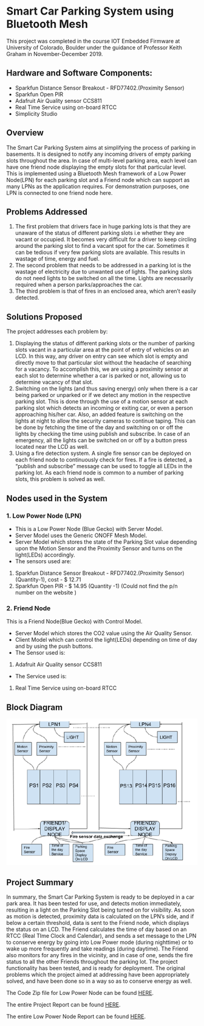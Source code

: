 # Smart Car Parking System using Bluetooth Mesh
This project was completed in the course IOT Embedded Firmware at University of Colorado, Boulder under the guidance of Professor Keith Graham in November-December 2019.

## Hardware and Software Components:
- Sparkfun Distance Sensor Breakout - RFD77402.(Proximity Sensor)
- Sparkfun Open PIR
- Adafruit Air Quality sensor CCS811
- Real Time Service using on-board RTCC
- Simplicity Studio

## Overview
The Smart Car Parking System aims at simplifying the process of parking in basements. It is designed to notify any incoming drivers of empty parking slots throughout the area. In case of multi-level parking area, each level can have one friend node displaying the
empty slots for that particular level. This is implemented using a Bluetooth Mesh framework of a Low Power Node(LPN) for each parking slot and a Friend node which can support as many LPNs as the application requires. For demonstration purposes, one LPN is connected to one friend node here.

## Problems Addressed
1. The first problem that drivers face in huge parking lots is that they are unaware of the status of different parking slots i.e whether they are vacant or occupied. It becomes very difficult for a driver to keep circling around the parking slot to find a vacant spot for the
car. Sometimes it can be tedious if very few parking slots are available. This results in wastage of time, energy and fuel.
2. The second problem that needs to be addressed in a parking lot is the wastage of electricity due to unwanted use of lights. The parking slots do not need lights to be switched on all the time. Lights are necessarily required when a person parks/approaches the car.
3. The third problem is that of fires in an enclosed area, which aren’t easily detected.

## Solutions Proposed
The project addresses each problem by:
1. Displaying the status of different parking slots or the number of parking slots vacant in a particular area at the point of entry of vehicles on an LCD. In this way, any driver on entry can see which slot is empty and directly move to that particular slot without the
headache of searching for a vacancy. To accomplish this, we are using a proximity sensor at each slot to determine whether a car is parked or not, allowing us to determine vacancy of that slot.
2. Switching on the lights (and thus saving energy) only when there is a car being parked or unparked or if we detect any motion in the respective parking slot. This is done through the use of a motion sensor at each parking slot which detects an incoming or exiting car, or even a person approaching his/her car. Also, an added feature is switching on the lights at night to allow the security cameras to continue taping. This can be done by fetching the time of the day and switching on or off the lights by checking the time using publish and subscribe. In case of an emergency, all the lights can be switched on or off by a button press located near the LCD as well.
3. Using a fire detection system. A single fire sensor can be deployed on each friend node to continuously check for fires. If a fire is detected, a “publish and subscribe” message can be used to toggle all LEDs in the parking lot. As each friend node is common to a number of parking slots, this problem is solved as well.

## Nodes used in the System
### 1. Low Power Node (LPN)
- This is a Low Power Node (Blue Gecko) with Server Model.
- Server Model uses the Generic ONOFF Mesh Model.
- Server Model which stores the state of the Parking Slot value depending upon the Motion Sensor and the Proximity Sensor and turns on the light(LEDs) accordingly.
- The sensors used are:
1. Sparkfun Distance Sensor Breakout - RFD77402.(Proximity
Sensor) (Quantity-1), cost - $ 12.71
2. Sparkfun Open PIR - $ 14.95 (Quantity -1) (Could not find the
p/n number on the website )

### 2. Friend Node
This is a Friend Node(Blue Gecko) with Control Model.
- Server Model which stores the CO2 value using the Air Quality Sensor.
- Client Model which can control the light(LEDs) depending on time of day and by using the push buttons.
- The Sensor used is:
1. Adafruit Air Quality sensor CCS811
- The Service used is:
1. Real Time Service using on-board RTCC

## Block Diagram
<p align="middle">
<img src="Low%20Power%20Node/Images/Block%20Diagram.PNG">
</p>

## Project Summary
In summary, the Smart Car Parking System is ready to be deployed in a car park area. It has been tested for use, and detects motion immediately, resulting in a light on the Parking Slot being turned on for visibility. As soon as motion is detected, proximity data
is calculated on the LPN’s side, and if below a certain threshold, data is sent to the Friend node, which displays the status on an LCD. The Friend calculates the time of day based on an RTCC (Real TIme Clock and Calendar), and sends a set message to the LPN to conserve energy by going into Low Power mode (during nighttime) or to wake up more frequently and take readings (during daytime). The Friend also monitors for any fires in the vicinity, and in case of one, sends the fire status to all the other Friends throughout the parking lot. The project functionality has been tested, and is ready for deployment. The original problems which the project aimed at addressing have been appropriately solved, and have been done so in a way so as to conserve energy as well.

The Code Zip file for Low Power Node can be found [HERE](https://github.com/jajoosiddhant/IOT-Embedded-Firmware/tree/master/BT_MESH_Smart_Car_Parking/Low%20Power%20Node/Code%20Zip%20File).

The entire Project Report can be found [HERE](https://github.com/jajoosiddhant/IOT-Embedded-Firmware/tree/master/BT_MESH_Smart_Car_Parking/Low%20Power%20Node/_Project_Report).

The entire Low Power Node Report can be found [HERE](https://github.com/jajoosiddhant/IOT-Embedded-Firmware/tree/master/BT_MESH_Smart_Car_Parking/Low%20Power%20Node/_Project_Report).

